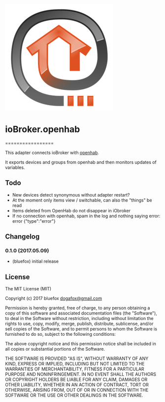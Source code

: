 ![Logo](admin/openhab.png)
# ioBroker.openhab
=================

This adapter connects ioBroker with [openhab](http://openhab.org/).

It exports devices and groups from openhab and then monitors updates of variables.

## Todo
- New devices detect synonymous without adapter restart?
- At the moment only items view / switchable, can also the "things" be read
- Items deleted from OpenHab do not disappear in iObroker
- If no connection with openhab, spam in the log and nothing saying error: error   {"type":"error"}

## Changelog
### 0.1.0 (2017.05.09)
* (bluefox) initial release

## License
The MIT License (MIT)

Copyright (c) 2017 bluefox <dogafox@gmail.com>

Permission is hereby granted, free of charge, to any person obtaining a copy
of this software and associated documentation files (the "Software"), to deal
in the Software without restriction, including without limitation the rights
to use, copy, modify, merge, publish, distribute, sublicense, and/or sell
copies of the Software, and to permit persons to whom the Software is
furnished to do so, subject to the following conditions:

The above copyright notice and this permission notice shall be included in
all copies or substantial portions of the Software.

THE SOFTWARE IS PROVIDED "AS IS", WITHOUT WARRANTY OF ANY KIND, EXPRESS OR
IMPLIED, INCLUDING BUT NOT LIMITED TO THE WARRANTIES OF MERCHANTABILITY,
FITNESS FOR A PARTICULAR PURPOSE AND NONINFRINGEMENT. IN NO EVENT SHALL THE
AUTHORS OR COPYRIGHT HOLDERS BE LIABLE FOR ANY CLAIM, DAMAGES OR OTHER
LIABILITY, WHETHER IN AN ACTION OF CONTRACT, TORT OR OTHERWISE, ARISING FROM,
OUT OF OR IN CONNECTION WITH THE SOFTWARE OR THE USE OR OTHER DEALINGS IN
THE SOFTWARE.
